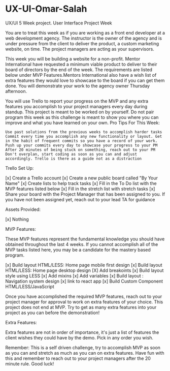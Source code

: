 # UX-UI-Omar-Salah
UX/UI 5 Week project.
User Interface Project Week

You are to treat this week as if you are working as a front end developer at a web development agency. The instructor is the owner of the agency and is under pressure from the client to deliver the product, a custom marketing website, on time. The project managers are acting as your supervisors.

This week you will be building a website for a non-profit. Mentor International have requested a minimum viable product to deliver to their board of directors by the end of the week. The requirements are listed below under MVP Features.Mentors International also have a wish list of extra features they would love to showcase to the board if you can get them done. You will demonstrate your work to the agency owner Thursday afternoon.

You will use Trello to report your progress on the MVP and any extra features you accomplish to your project managers every day during standup. This project is meant to be worked on by yourself. Do not pair program this week as this challenge is meant to show you where you can improve and what you have learned on your own.
Pro Tips For This Week:

    Use past solutions from the previous weeks to accomplish harder tasks
    Commit every time you accomplish any new functionality or layout. Get in the habit of frequent commits so you have a record of your work. Push up your commits every day to showcase your progress to your PM
    After 20 minutes of being stuck on something, reach out to your PM
    Don't overplan, start coding as soon as you can and adjust accordingly. Trello is there as a guide not as a distraction

Trello Set Up:

[x] Create a Trello account
[x] Create a new public board called "By Your Name"
[x] Create lists to help track tasks
[x] Fill in the To Do list with the MVP features listed below
[x] Fill in the stretch list with stretch tasks
[x] Share your board with the Project Manager that has been assigned to you. If you have not been assigned yet, reach out to your lead TA for guidance

Assets Provided:

[x] Nothing

MVP Features:

These MVP features represent the fundamental knowledge you should have obtained throughout the last 4 weeks. If you cannot accomplish all of the MVP tasks listed here, you may be a candidate for the mastery based program.

[x]    Build layout HTML/LESS: Home page mobile first design
[x]    Build layout HTML/LESS: Home page desktop design
        [X] Add breakoints
[x]    Build layout style using LESS
        [x] Add mixins
        [x] Add variables
[x]    Build layout : Navigation system design
        [x] link to react app
[x]    Build Custom Component HTML/LESS/JavaScript

Once you have accomplished the required MVP features, reach out to your project manager for approval to work on extra features of your choice. This project does not end at MVP. Try to get as many extra features into your project as you can before the demonstration!

Extra Features:

Extra features are not in order of importance, it's just a list of features the client wishes they could have by the demo. Pick in any order you wish.

Remember: This is a self driven challenge, try to accomplish MVP as soon as you can and stretch as much as you can on extra features. Have fun with this and remember to reach out to your project managers after the 20 minute rule. Good luck!